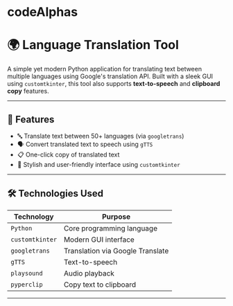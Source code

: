 # codeAlphas
# 🌍 Language Translation Tool

A simple yet modern Python application for translating text between multiple languages using Google's translation API. Built with a sleek GUI using `customtkinter`, this tool also supports **text-to-speech** and **clipboard copy** features.

---

## 📌 Features

- 🔤 Translate text between 50+ languages (via `googletrans`)
- 🗣️ Convert translated text to speech using `gTTS`
- 📋 One-click copy of translated text
- 🎨 Stylish and user-friendly interface using `customtkinter`

---

## 🛠️ Technologies Used

| Technology | Purpose |
|------------|---------|
| `Python` | Core programming language |
| `customtkinter` | Modern GUI interface |
| `googletrans` | Translation via Google Translate |
| `gTTS` | Text-to-speech |
| `playsound` | Audio playback |
| `pyperclip` | Copy text to clipboard |

---

